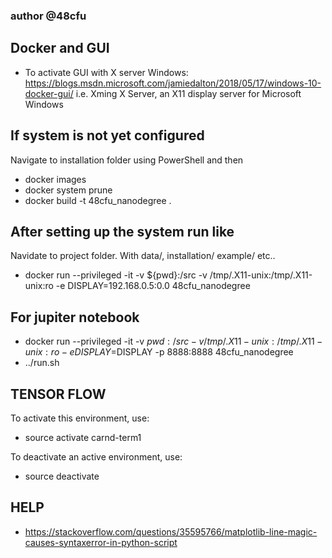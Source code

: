 ### author @48cfu
## Docker and GUI
- To activate GUI with X server Windows: https://blogs.msdn.microsoft.com/jamiedalton/2018/05/17/windows-10-docker-gui/ i.e.  Xming X Server, an X11 display server for Microsoft Windows

## If system is not yet configured
Navigate to installation folder using PowerShell and then
- docker images
- docker system prune
- docker build -t 48cfu_nanodegree .

## After setting up the system run like
Navidate to project folder. With data/, installation/ example/ etc..
- docker run --privileged -it -v ${pwd}:/src -v /tmp/.X11-unix:/tmp/.X11-unix:ro -e DISPLAY=192.168.0.5:0.0 48cfu_nanodegree

## For jupiter notebook
- docker run --privileged -it -v ${pwd}:/src -v /tmp/.X11-unix:/tmp/.X11-unix:ro -e DISPLAY=$DISPLAY -p 8888:8888 48cfu_nanodegree
- ../run.sh


## TENSOR FLOW
To activate this environment, use:
- source activate carnd-term1

To deactivate an active environment, use:
- source deactivate


## HELP
- https://stackoverflow.com/questions/35595766/matplotlib-line-magic-causes-syntaxerror-in-python-script
